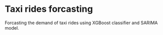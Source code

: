 # Taxi rides forcasting

Forcasting the demand of taxi rides using XGBoost classifier and SARIMA model.

